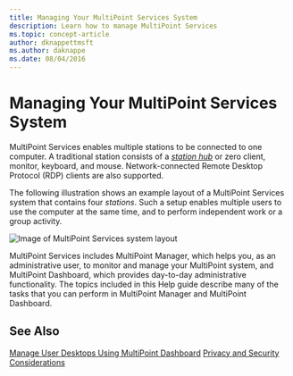 ```yaml
---
title: Managing Your MultiPoint Services System
description: Learn how to manage MultiPoint Services
ms.topic: concept-article
author: dknappettmsft
ms.author: daknappe
ms.date: 08/04/2016
---
```

# Managing Your MultiPoint Services System
MultiPoint Services enables multiple stations to be connected to one computer. A traditional station consists of a [*station hub*](Switch-Between-Modes.md) or zero client, monitor, keyboard, and mouse. Network-connected Remote Desktop Protocol (RDP) clients are also supported.

The following illustration shows an example layout of a MultiPoint Services system that contains four *stations*. Such a setup enables multiple users to use the computer at the same time, and to perform independent work or a group activity.

![Image of MultiPoint Services system layout](./media/WMSMultiPointServerSystemLayout.gif)

MultiPoint Services includes MultiPoint Manager, which helps you, as an administrative user, to monitor and manage your MultiPoint system, and MultiPoint Dashboard, which provides day-to-day administrative functionality. The topics included in this Help guide describe many of the tasks that you can perform in MultiPoint Manager and MultiPoint Dashboard.

## See Also
[Manage User Desktops Using MultiPoint Dashboard](Manage-User-Desktops-Using-MultiPoint-Dashboard.md)
[Privacy and Security Considerations](Privacy-and-Security-Considerations.md)
